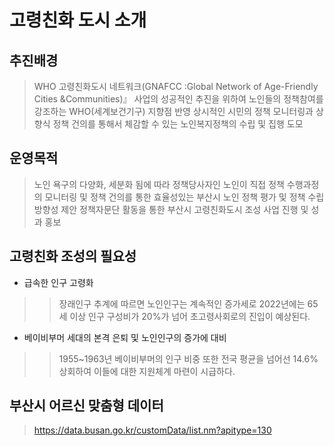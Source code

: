 # 고령친화 도시 소개
## 추진배경
> WHO 고령친화도시 네트워크(GNAFCC :Global Network of Age-Friendly Cities &Communities)』 사업의 성공적인 추진을 위하여 노인들의 정책참여를 강조하는 WHO(세계보건기구) 지향점 반영
상시적인 시민의 정책 모니터링과 상향식 정책 건의를 통해서 체감할 수 있는 노인복지정책의 수립 및 집행 도모 


## 운영목적
> 노인 욕구의 다양화, 세분화 됨에 따라 정책당사자인 노인이 직접 정책 수행과정의 모니터링 및 정책 건의를 통한 효율성있는 부산시 노인 정책 평가 및 정책 수립 방향성 제안
    정책자문단 활동을 통한 부산시 고령친화도시 조성 사업 진행 및 성과 홍보
    

## 고령친화 조성의 필요성
* 급속한 인구 고령화
> > 장래인구 추계에 따르면 노인인구는 계속적인 증가세로 2022년에는 65세 이상 인구 구성비가 20%가 넘어 초고령사회로의 진입이 예상된다. 
* 베이비부머 세대의 본격 은퇴 및 노인인구의 증가에 대비

> > 1955~1963년 베이비부머의 인구 비중 또한 전국 평균을 넘어선 14.6% 상회하여 이들에 대한 지원체계 마련이 시급하다. 

## 부산시 어르신 맞춤형 데이터
> https://data.busan.go.kr/customData/list.nm?apitype=130
